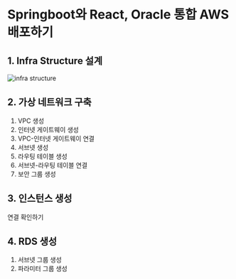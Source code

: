 # Springboot와 React, Oracle 통합 AWS 배포하기
## 1. Infra Structure 설계 <br>
![infra structure](https://github.com/leejinsol234/today_mohani/assets/140874690/0171c811-3e3c-4a84-ba41-e62d4b2c0fb9)
<br>
## 2. 가상 네트워크 구축<br>
1) VPC 생성
2) 인터넷 게이트웨이 생성
3) VPC-인터넷 게이트웨이 연결
4) 서브넷 생성
5) 라우팅 테이블 생성
6) 서브넷-라우팅 테이블 연결
7) 보안 그룹 생성
## 3. 인스턴스 생성<br>
연결 확인하기
## 4. RDS 생성<br>
1) 서브넷 그룹 생성
2) 파라미터 그룹 생성